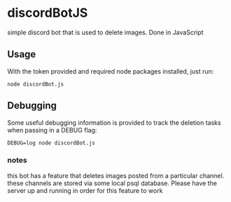 # discordBotJS
simple discord bot that is used to delete images. Done in JavaScript

## Usage
With the token provided and required node packages installed, just run:
```
node discordBot.js
```
## Debugging
Some useful debugging information is provided to track the deletion tasks when passing in a DEBUG flag:
```
DEBUG=log node discordBot.js
```
### notes
this bot has a feature that deletes images posted from a particular channel. these channels are stored via some local psql database. Please have the server up and running in order for this feature to work
